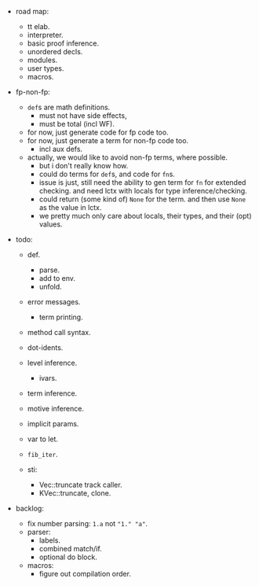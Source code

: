 
- road map:
    - tt elab.
    - interpreter.
    - basic proof inference.
    - unordered decls.
    - modules.
    - user types.
    - macros.


- fp-non-fp:
    - `def`s are math definitions.
        - must not have side effects,
        - must be total (incl WF).
    - for now, just generate code for fp code too.
    - for now, just generate a term for non-fp code too.
        - incl aux defs.
    - actually, we would like to avoid non-fp terms, where possible.
        - but i don't really know how.
        - could do terms for `def`s, and code for `fn`s.
        - issue is just, still need the ability to gen term for `fn` for extended checking.
          and need lctx with locals for type inference/checking.
        - could return (some kind of) `None` for the term.
          and then use `None` as the value in lctx.
        - we pretty much only care about locals, their types, and their (opt) values.


- todo:
    - def.
        - parse.
        - add to env.
        - unfold.
    - error messages.
        - term printing.
    - method call syntax.
    - dot-idents.
    - level inference.
        - ivars.
    - term inference.
    - motive inference.
    - implicit params.
    - var to let.
    - `fib_iter`.


    - sti:
        - Vec::truncate track caller.
        - KVec::truncate, clone.


- backlog:
    - fix number parsing: `1.a` not `"1." "a"`.
    - parser:
        - labels.
        - combined match/if.
        - optional do block.
    - macros:
        - figure out compilation order.

